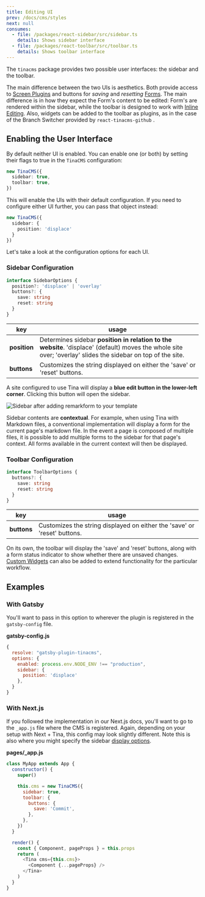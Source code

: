```yaml
---
title: Editing UI
prev: /docs/cms/styles
next: null
consumes:
  - file: /packages/react-sidebar/src/sidebar.ts
    details: Shows sidebar interface
  - file: /packages/react-toolbar/src/toolbar.ts
    details: Shows toolbar interface
---
```

The `tinacms` package provides two possible user interfaces: the sidebar and the toolbar.

The main difference between the two UIs is aesthetics. Both provide access to [Screen Plugins](/blog/screen-plugins) and buttons for _saving_ and _resetting_ [Forms](). The main difference is in how they expect the Form's content to be edited: Form's are rendered within the sidebar, while the toolbar is designed to work with [Inline Editing](/docs/inline-editing). Also, widgets can be added to the toolbar as plugins, as in the case of the Branch Switcher provided by `react-tinacms-github` .

## Enabling the User Interface

By default neither UI is enabled. You can enable one (or both) by setting their flags to true in the `TinaCMS` configuration:

```ts
new TinaCMS({
  sidebar: true,
  toolbar: true,
})
```

This will enable the UIs with their default configuration. If you need to configure either UI further, you can pass that object instead:

```ts
new TinaCMS({
  sidebar: {
    position: 'displace'
  }
})
```

Let's take a look at the configuration options for each UI.

### Sidebar Configuration

```ts
interface SidebarOptions {
  position?: 'displace' | 'overlay'
  buttons?: {
    save: string
    reset: string
  }
}
```

| key | usage |
| --- | --- |
| **position** | Determines sidebar **position in relation to the website**. 'displace' (default) moves the whole site over; 'overlay' slides the sidebar on top of the site. |
| **buttons** | Customizes the string displayed on either the 'save' or 'reset' buttons. |

A site configured to use Tina will display a **blue edit button in the lower-left corner**. Clicking this button will open the sidebar.

![Sidebar after adding remarkform to your template](/img/tina-sidebar-remarkform-gatsby-london.gif)

Sidebar contents are **contextual**. For example, when using Tina with Markdown files, a conventional implementation will display a form for the current page's markdown file. In the event a page is composed of multiple files, it is possible to add multiple forms to the sidebar for that page's context. All forms available in the current context will then be displayed.

<!-- TODO: add toolbar photo here -->

### Toolbar Configuration

```ts
interface ToolbarOptions {
  buttons?: {
    save: string
    reset: string
  }
}
```

| key | usage |
| --- | --- |
| **buttons** | Customizes the string displayed on either the 'save' or 'reset' buttons. |

On its own, the toolbar will display the 'save' and 'reset' buttons, along with a form status indicator to show whether there are unsaved changes. [Custom Widgets](/guides/nextjs/github-open-authoring/toolbar-plugins) can also be added to extend functionality for the particular workflow.

## Examples

### With Gatsby

You'll want to pass in this option to wherever the plugin is registered in the `gatsby-config` file.

**gatsby-config.js**

```javascript
{
  resolve: "gatsby-plugin-tinacms",
  options: {
    enabled: process.env.NODE_ENV !== "production",
    sidebar: {
      position: 'displace'
    },
  }
}
```

### With Next.js

If you followed the implementation in our Next.js docs, you'll want to go to the `_app.js` file where the CMS is registered. Again, depending on your setup with Next + Tina, this config may look slightly different. Note this is also where you might specify the sidebar [display options](https://tinacms.org/docs/concepts/sidebar#sidebar-style).

**pages/_app.js**

```javascript
class MyApp extends App {
  constructor() {
    super()

    this.cms = new TinaCMS({
      sidebar: true,
      toolbar: {
        buttons: {
          save: 'Commit',
        },
      },
    })
  }

  render() {
    const { Component, pageProps } = this.props
    return (
      <Tina cms={this.cms}>
        <Component {...pageProps} />
      </Tina>
    )
  }
}
```